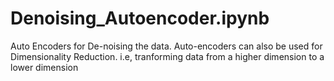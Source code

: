 # Denoising_Autoencoder.ipynb 
Auto Encoders for De-noising the data.
Auto-encoders can also be used for Dimensionality Reduction. i.e, tranforming data from a higher dimension to a lower dimension
